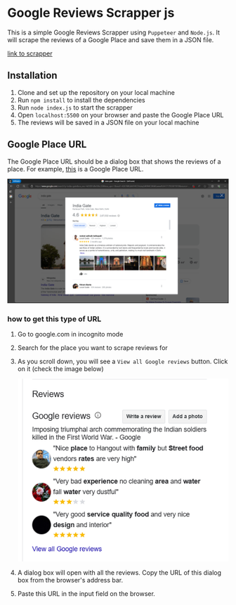 # Google Reviews Scrapper js
This is a simple Google Reviews Scrapper using `Puppeteer` and `Node.js`. It will scrape the reviews of a Google Place and save them in a JSON file.

[link to scrapper](http://ec2-3-89-33-160.compute-1.amazonaws.com:5500)

## Installation
1. Clone and set up the repository on your local machine
2. Run `npm install` to install the dependencies
3. Run `node index.js` to start the scrapper
4. Open `localhost:5500` on your browser and paste the Google Place URL
5. The reviews will be saved in a JSON file on your local machine

## Google Place URL
The Google Place URL should be a dialog box that shows the reviews of a place. For example, [this](https://www.google.com/search?q=india+gate&sca_esv=4d1091d9e59bc338&sca_upv=1&sxsrf=ADLYWILbK474FZJVubqQ489MC0XikKLwww%3A1717953877819&source=hp&ei=VeVlZq7LL8CdseMPs4q-kAw&iflsig=AL9hbdgAAAAAZmXzZbifuj_MESLityusWzUsavscgydK&ved=0ahUKEwjuyYD1hM-GAxXATmwGHTOFD8IQ4dUDCBU&uact=5&oq=india+gate&gs_lp=Egdnd3Mtd2l6IgppbmRpYSBnYXRlMgsQLhiABBjHARivATIFEAAYgAQyBRAAGIAEMgUQABiABDILEC4YgAQYxwEYrwEyBRAAGIAEMgUQABiABDIFEAAYgAQyBRAAGIAEMgUQABiABEizGlAAWKsZcAF4AJABAJgBogGgAYYPqgEEMC4xM7gBA8gBAPgBAZgCDqACtw-oAgrCAgoQIxiABBgnGIoFwgIEECMYJ8ICERAuGIAEGJECGNEDGMcBGIoFwgILEAAYgAQYkQIYigXCAhAQLhiABBjRAxhDGMcBGIoFwgIIEC4YgAQY1ALCAgsQLhiABBjRAxjHAcICChAuGIAEGEMYigXCAgoQABiABBhDGIoFwgIFEC4YgATCAgcQIxgnGOoCwgIHEC4YJxjqAsICEBAuGIAEGMcBGCcYigUYrwHCAggQABiABBjJA8ICCBAAGIAEGJIDmAMDkgcEMS4xM6AH1aUB&sclient=gws-wiz&lqi=CgppbmRpYSBnYXRlSOOaywFaFhABGAAYASIKaW5kaWEgZ2F0ZSoCCAKSAQhtb251bWVudKoBMhABMh4QASIaE-fxIulledJ4ejW8QcIXWFuWzwY4vlJpDRAyDhACIgppbmRpYSBnYXRl#lrd=0x390ce2daa9eb4d0b:0x717971125923e5d,1,,,,&rlimm=511043182630420061) is a Google Place URL.

![alt text](image-1.png)

### how to get this type of URL
1. Go to google.com in incognito mode
2. Search for the place you want to scrape reviews for
3. As you scroll down, you will see a `View all Google reviews` button. Click on it (check the image below)

    ![alt text](image-2.png)

4. A dialog box will open with all the reviews. Copy the URL of this dialog box from the browser's address bar. 
5. Paste this URL in the input field on the browser.

